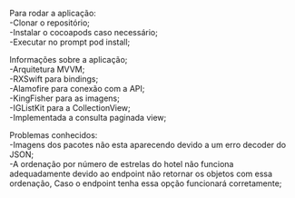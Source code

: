 Para rodar a aplicação:  
-Clonar o repositório;  
-Instalar o cocoapods caso necessário;  
-Executar no prompt pod install;  

Informações sobre a aplicação;  
-Arquitetura MVVM;  
-RXSwift para bindings;  
-Alamofire para conexão com a API;  
-KingFisher para as imagens;  
-IGListKit para a CollectionView;  
-Implementada a consulta paginada view;  

Problemas conhecidos:  
-Imagens dos pacotes não esta aparecendo devido a um erro decoder do JSON;  
-A ordenação por número de estrelas do hotel não funciona adequadamente devido ao endpoint não retornar os objetos com essa ordenação,
Caso o endpoint tenha essa opção funcionará corretamente;  
